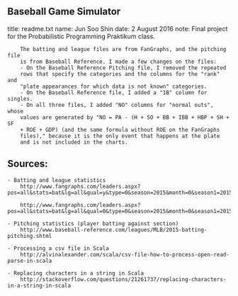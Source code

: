 ## Baseball Game Simulator

title: 	readme.txt
name: 	Jun Soo Shin
date: 	2 August 2016
note:	Final project for the Probabilistic Programming Praktikum class.
	  
	  	The batting and league files are from FanGraphs, and the pitching file 
	  	is from Baseball Reference. I made a few changes on the files:
	  	- On the Baseball Reference Pitching file, I removed the repeated 
		rows that specify the categories and the columns for the "rank" and 
		"plate appearances for which data is not known" categories.
	  	- On the Baseball Reference file, I added a "1B" column for singles.
	  	- On all three files, I added "NO" columns for "normal outs", whose
	  	values are generated by "NO = PA - (H + SO + BB + IBB + HBP + SH + SF 
	  	+ ROE + GDP) (and the same formula without ROE on the FanGraphs 
	  	files)," because it is the only event that happens at the plate 
	  	and is not included in the charts.

## Sources:
	- Batting and league statistics
		http://www.fangraphs.com/leaders.aspx?pos=all&stats=bat&lg=all&qual=y&type=0&season=2015&month=0&season1=2015&ind=0&team=0&rost=0&age=0&filter=&players=0

		http://www.fangraphs.com/leaders.aspx?pos=all&stats=bat&lg=all&qual=0&type=0&season=2015&month=0&season1=2015&ind=0&team=0,ss&rost=0&age=0&filter=&players=0

	- Pitching statistics (player batting against section)
		http://www.baseball-reference.com/leagues/MLB/2015-batting-pitching.shtml

	- Processing a csv file in Scala
		http://alvinalexander.com/scala/csv-file-how-to-process-open-read-parse-in-scala

	- Replacing characters in a string in Scala
		http://stackoverflow.com/questions/21261737/replacing-characters-in-a-string-in-scala

